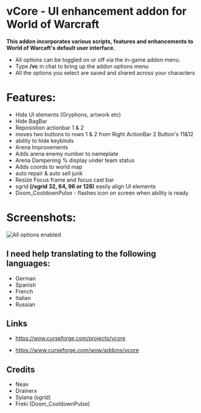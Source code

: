 # vCore - UI enhancement addon for World of Warcraft

**This addon incorporates various scripts, features and enhancements to World of Warcaft's default user interface.**

* All options can be toggled on or off via the in-game addon menu.
* Type **/vc** in chat to bring up the addon options menu
* All the options you select are saved and shared across your characters

# Features:
 
* Hide UI elements (Gryphons, artwork etc)
* Hide BagBar
* Reposistion actionbar 1 & 2
* moves two buttons to rows 1 & 2 from Right ActionBar 2 Button's 11&12
* ability to hide keybinds
* Arena Improvements
* Adds arena enemy number to nameplate
* Arena Dampening % display under team status
* Adds coords to world map
* auto repair & auto sell junk
* Resize Focus frame and focus cast bar
* sgrid **(/sgrid 32, 64, 96 or 128)** easily align UI elements
* Doom_CooldownPulse - flashes icon on screen when ability is ready

# Screenshots:

![All options enabled](https://media.forgecdn.net/attachments/244/136/wowscrnshot_010919_193410.jpg)

## I need help translating to the following languages:

* German
* Spanish
* French
* Italian
* Russian

## Links

* https://wow.curseforge.com/projects/vcore

* https://www.curseforge.com/wow/addons/vcore

## Credits
* Neav
* Drainerx
* Syiana (sgrid)
* Freki (Doom_CooldownPulse)
